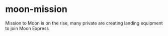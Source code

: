 # moon-mission
Mission to Moon is on the rise, many private are creating landing equipment to join Moon Express

